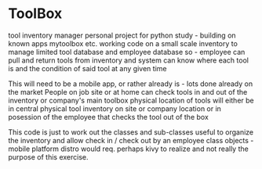 # ToolBox
tool inventory manager 
personal project for python study - building on known apps mytoolbox etc. 
working code on a small scale inventory to manage limited tool database and 
employee database so - employee can pull and return tools from inventory and 
system can know where each tool is and the condition of said tool at any given time

This will need to be a mobile app, or rather already is - lots done already on the market
People on job site or at home can check tools in and out of the inventory or company's main toolbox
physical location of tools will either be in central physical tool inventory on site or company location or in posession of the
employee that checks the tool out of the box 

This code is just to work out the classes and sub-classes useful to organize the inventory and allow check in / check out by an
employee class objects - mobile platform distro would req. perhaps kivy to realize and not really the purpose of this exercise.


